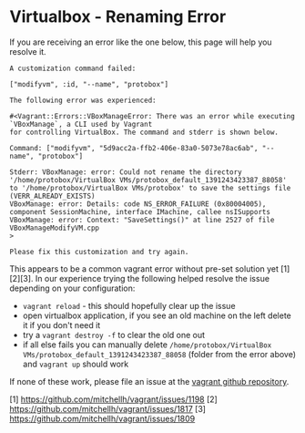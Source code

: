 # Virtualbox - Renaming Error

If you are receiving an error like the one below, this page will help you resolve it.

	A customization command failed:

	["modifyvm", :id, "--name", "protobox"]

	The following error was experienced:

	#<Vagrant::Errors::VBoxManageError: There was an error while executing `VBoxManage`, a CLI used by Vagrant
	for controlling VirtualBox. The command and stderr is shown below.

	Command: ["modifyvm", "5d9acc2a-ffb2-406e-83a0-5073e78ac6ab", "--name", "protobox"]

	Stderr: VBoxManage: error: Could not rename the directory '/home/protobox/VirtualBox VMs/protobox_default_1391243423387_88058' to '/home/protobox/VirtualBox VMs/protobox' to save the settings file (VERR_ALREADY_EXISTS)
	VBoxManage: error: Details: code NS_ERROR_FAILURE (0x80004005), component SessionMachine, interface IMachine, callee nsISupports
	VBoxManage: error: Context: "SaveSettings()" at line 2527 of file VBoxManageModifyVM.cpp
	>

	Please fix this customization and try again.

This appears to be a common vagrant error without pre-set solution yet [1][2][3]. In our experience trying the following helped resolve the issue depending on your configuration:

- `vagrant reload` - this should hopefully clear up the issue
- open virtualbox application, if you see an old machine on the left delete it if you don't need it
- try a `vagrant destroy -f` to clear the old one out
- if all else fails you can manually delete `/home/protobox/VirtualBox VMs/protobox_default_1391243423387_88058` (folder from the error above) and `vagrant up` should work

If none of these work, please file an issue at the [vagrant github repository](https://github.com/mitchellh/vagrant/issues/).

[1] https://github.com/mitchellh/vagrant/issues/1198
[2] https://github.com/mitchellh/vagrant/issues/1817
[3] https://github.com/mitchellh/vagrant/issues/1809